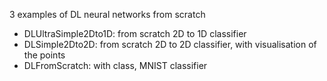 3 examples of DL neural networks from scratch
- DLUltraSimple2Dto1D: from scratch 2D to 1D classifier
- DLSimple2Dto2D: from scratch 2D to 2D classifier, with visualisation of the points
- DLFromScratch: with class, MNIST classifier
